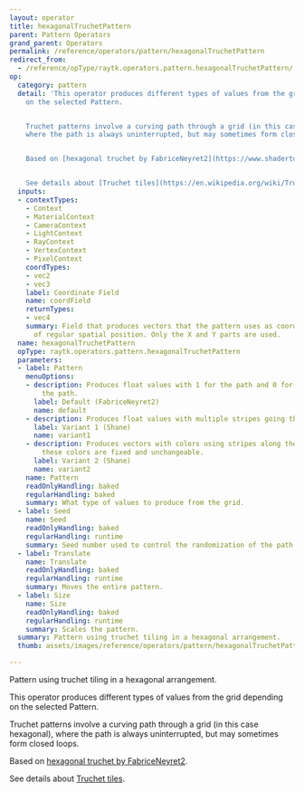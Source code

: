 ```yaml
---
layout: operator
title: hexagonalTruchetPattern
parent: Pattern Operators
grand_parent: Operators
permalink: /reference/operators/pattern/hexagonalTruchetPattern
redirect_from:
  - /reference/opType/raytk.operators.pattern.hexagonalTruchetPattern/
op:
  category: pattern
  detail: 'This operator produces different types of values from the grid depending
    on the selected Pattern.


    Truchet patterns involve a curving path through a grid (in this case hexagonal),
    where the path is always uninterrupted, but may sometimes form closed loops.


    Based on [hexagonal truchet by FabriceNeyret2](https://www.shadertoy.com/view/Xdt3D8).


    See details about [Truchet tiles](https://en.wikipedia.org/wiki/Truchet_tiles).'
  inputs:
  - contextTypes:
    - Context
    - MaterialContext
    - CameraContext
    - LightContext
    - RayContext
    - VertexContext
    - PixelContext
    coordTypes:
    - vec2
    - vec3
    label: Coordinate Field
    name: coordField
    returnTypes:
    - vec4
    summary: Field that produces vectors that the pattern uses as coordinates instead
      of regular spatial position. Only the X and Y parts are used.
  name: hexagonalTruchetPattern
  opType: raytk.operators.pattern.hexagonalTruchetPattern
  parameters:
  - label: Pattern
    menuOptions:
    - description: Produces float values with 1 for the path and 0 for the space around
        the path.
      label: Default (FabriceNeyret2)
      name: default
    - description: Produces float values with multiple stripes going through the path.
      label: Variant 1 (Shane)
      name: variant1
    - description: Produces vectors with colors using stripes along the path. Currently
        these colors are fixed and unchangeable.
      label: Variant 2 (Shane)
      name: variant2
    name: Pattern
    readOnlyHandling: baked
    regularHandling: baked
    summary: What type of values to produce from the grid.
  - label: Seed
    name: Seed
    readOnlyHandling: baked
    regularHandling: runtime
    summary: Seed number used to control the randomization of the path.
  - label: Translate
    name: Translate
    readOnlyHandling: baked
    regularHandling: runtime
    summary: Moves the entire pattern.
  - label: Size
    name: Size
    readOnlyHandling: baked
    regularHandling: runtime
    summary: Scales the pattern.
  summary: Pattern using truchet tiling in a hexagonal arrangement.
  thumb: assets/images/reference/operators/pattern/hexagonalTruchetPattern_thumb.png

---
```



Pattern using truchet tiling in a hexagonal arrangement.

This operator produces different types of values from the grid depending on the selected Pattern.

Truchet patterns involve a curving path through a grid (in this case hexagonal), where the path is always uninterrupted, but may sometimes form closed loops.

Based on [hexagonal truchet by FabriceNeyret2](https://www.shadertoy.com/view/Xdt3D8).

See details about [Truchet tiles](https://en.wikipedia.org/wiki/Truchet_tiles).